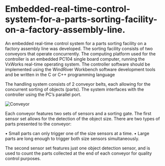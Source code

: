 # Embedded-real-time-control-system-for-a-parts-sorting-facility-on-a-factory-assembly-line.
An embedded real-time control system for a parts sorting facility on a factory assembly line was developed. The sorting facility consists of two conveyors that operate concurrently. The computing platform used for the controller is an embedded PC104 single board computer, running the VxWorks real-time operating system. The controller software should be implemented using the WindRiver Workbench software development tools and be written in the C or C++ programming language 

The handling system consists of 2 conveyor belts, each allowing for the concurrent sorting of objects (parts). The system interfaces with the controller using the PC’s parallel port.


   ![Conveyor](https://user-images.githubusercontent.com/46611428/104955277-ddd1b380-59c1-11eb-80b6-cb1dbcd4f227.png)
   
   
   Each conveyor features two sets of sensors and a sorting gate. The first sensor set allows for the detection of the object size. There are two types of parts presented to the conveyor:

•	Small parts can only trigger one of the size sensors at a time.
•	Large parts are long enough to trigger both size sensors simultaneously.

The second sensor set features just one object detection sensor, and is used to count the parts collected at the end of each conveyor for quality control purposes.


